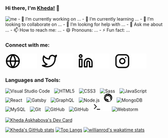 ### Hi there, I'm [Kheda!](https://airgirl2305.github.io) 🖖
<img alt="me" width="300px" src="https://octodex.github.com/images/femalecodertocat.png" />
- 🔭 I’m currently working on ...
- 🌱 I’m currently learning ...
- 👯 I’m looking to collaborate on ...
- 🤔 I’m looking for help with ...
- 💬 Ask me about ...
- 📫 How to reach me: ...
- 😄 Pronouns: ...
- ⚡ Fun fact: ...

### Connect with me:
[![website](./img/globe-light.svg)](https://airgirl2305.github.io)
[![website](./img/globe-dark.svg)](https://airgirl2305.github.io)
&nbsp;&nbsp;
[![website](./img/twitter-light.svg)](https://twitter.com/AirGirl2305#gh-light-mode-only)
[![website](./img/twitter-dark.svg)](https://twitter.com/AirGirl2305#gh-dark-mode-only)
&nbsp;&nbsp;
[![website](./img/linkedin-light.svg)](https://www.linkedin.com/in/kheda-askhabova/#gh-light-mode-only)
[![website](./img/linkedin-dark.svg)](https://www.linkedin.com/in/kheda-askhabova/#gh-dark-mode-only)
&nbsp;&nbsp;
[![website](./img/instagram-light.svg)](https://www.instagram.com/k.airgirl/#gh-light-mode-only)
[![website](./img/instagram-dark.svg)](https://www.instagram.com/k.airgirl/r#gh-dark-mode-only)

### Languages and Tools:

<img alt="Visual Studio Code" width="26px" src="https://cdn.jsdelivr.net/gh/devicons/devicon/icons/vscode/vscode-original.svg" style="padding-right:10px;" />
<img alt="HTML5" width="26px" src="https://cdn.jsdelivr.net/gh/devicons/devicon/icons/html5/html5-original.svg" style="padding-right:10px;" />
<img alt="CSS3" width="26px" src="https://cdn.jsdelivr.net/gh/devicons/devicon/icons/css3/css3-original.svg" style="padding-right:10px;" />
<img alt="Sass" width="26px" src="https://cdn.jsdelivr.net/gh/devicons/devicon/icons/sass/sass-original.svg" style="padding-right:10px;" />
<img alt="JavaScript" width="26px" src="https://cdn.jsdelivr.net/gh/devicons/devicon/icons/javascript/javascript-original.svg" style="padding-right:10px;" />
<img alt="React" width="26px" src="https://cdn.jsdelivr.net/gh/devicons/devicon/icons/react/react-original.svg" style="padding-right:10px;" />
<img alt="Gatsby" width="26px" src="https://cdn.jsdelivr.net/gh/devicons/devicon/icons/gatsby/gatsby-original.svg" style="padding-right:10px;" />
<img alt="GraphQL" width="26px" src="https://cdn.jsdelivr.net/gh/devicons/devicon/icons/graphql/graphql-plain.svg" style="padding-right:10px;" />
<img alt="Node.js" width="26px" src="https://cdn.jsdelivr.net/gh/devicons/devicon/icons/nodejs/nodejs-original.svg" style="padding-right:10px;" />
<img alt="Deno" width="26px" src="./img/deno-light.svg" style="padding-right:10px;" />
<img alt="MongoDB" width="26px" src="https://cdn.jsdelivr.net/gh/devicons/devicon/icons/mongodb/mongodb-original.svg" style="padding-right:10px;" />
<img alt="MySQL" width="26px" src="https://cdn.jsdelivr.net/gh/devicons/devicon/icons/mysql/mysql-original.svg" style="padding-right:10px;" />
<img alt="Git" width="26px" src="https://cdn.jsdelivr.net/gh/devicons/devicon/icons/git/git-original.svg" style="padding-right:10px;" />
<img alt="GitHub" width="26px" src="https://user-images.githubusercontent.com/3369400/139447912-e0f43f33-6d9f-45f8-be46-2df5bbc91289.png" style="padding-right:10px;" />
<img alt="GitHub" width="26px" src="https://user-images.githubusercontent.com/3369400/139448065-39a229ba-4b06-434b-bc67-616e2ed80c8f.png" style="padding-right:10px;" />
<img alt="Terminal" width="26px" src="./img/terminal-light.svg" />
<img alt="Terminal" width="26px" src="./img/terminal-dark.svg" />
<img alt="Webstorm" width="26px" src="https://www.google.com/url?sa=i&url=https%3A%2F%2Flogowik.com%2Fjetbrains-webstorm-logo-vector-svg-pdf-ai-eps-cdr-free-download-11836.html&psig=AOvVaw081v_FpXMaMQxVDb2NiLJp&ust=1652823856793000&source=images&cd=vfe&ved=2ahUKEwj4yZPo_uT3AhVKxCoKHStBDtEQjRx6BAgAEAs" />
<br />
<br />
<a href="https://app.daily.dev/airgirl"><img src="https://api.daily.dev/devcards/cff88e4e973f47198d051b9d84c276bb.png?r=ye5" width="400" alt="Kheda Askhabova's Dev Card"/></a>

[![Kheda's GitHub stats](https://github-readme-stats.vercel.app/api?username=airgirl2305)](https://github.com/airgirl2305/github-readme-stats)
[![Top Langs](https://github-readme-stats.vercel.app/api/top-langs/?username=airgirl2305&layout=compact)](https://github.com/airgirl2305/github-readme-stats)
[![willianrod's wakatime stats](https://github-readme-stats.vercel.app/api/wakatime?username=airgirl2305)](https://github.com/airgirl2305/github-readme-stats)
